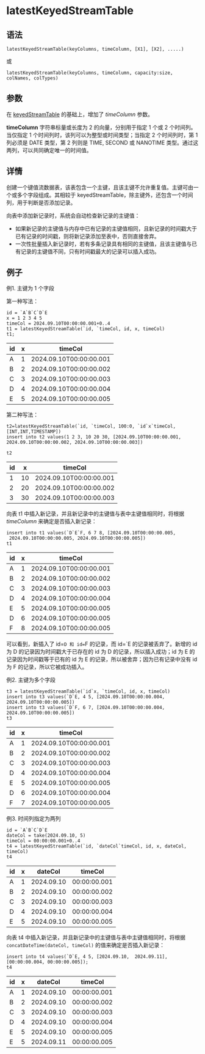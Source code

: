 # latestKeyedStreamTable

## 语法

`latestKeyedStreamTable(keyColumns, timeColumn, [X1], [X2],
.....)`

或

`latestKeyedStreamTable(keyColumns, timeColumn, capacity:size, colNames,
colTypes)`

## 参数

在 [keyedStreamTable](../k/keyedStreamTable.html) 的基础上，增加了 *timeColumn* 参数。

**timeColumn** 字符串标量或长度为 2 的向量，分别用于指定 1 个或 2 个时间列。当仅指定 1 个时间列时，该列可以为整型或时间类型；当指定 2
个时间列时，第 1 列必须是 DATE 类型，第 2 列则是 TIME, SECOND 或 NANOTIME 类型。通过这两列，可以共同确定唯一的时间值。

## 详情

创建一个键值流数据表，该表包含一个主键，且该主键不允许重复值。主键可由一个或多个字段组成。其相较于
keyedStreamTable，除主键外，还包含一个时间列，用于判断是否添加记录。

向表中添加新记录时，系统会自动检查新记录的主键值：

* 如果新记录的主键值与内存中已有记录的主键值相同，且新记录的时间戳大于已有记录的时间戳，则将新记录添加至表中，否则直接舍弃。
* 一次性批量插入新记录时，若有多条记录具有相同的主键值，且该主键值与已有记录的主键值不同，只有时间戳最大的记录可以插入成功。

## 例子

例1. 主键为 1 个字段

第一种写法：

```
id = `A`B`C`D`E
x = 1 2 3 4 5
timeCol = 2024.09.10T00:00:00.001+0..4
t1 = latestKeyedStreamTable(`id, `timeCol, id, x, timeCol)
t1;
```

| id | x | timeCol |
| --- | --- | --- |
| A | 1 | 2024.09.10T00:00:00.001 |
| B | 2 | 2024.09.10T00:00:00.002 |
| C | 3 | 2024.09.10T00:00:00.003 |
| D | 4 | 2024.09.10T00:00:00.004 |
| E | 5 | 2024.09.10T00:00:00.005 |

第二种写法：

```
t2=latestKeyedStreamTable(`id, `timeCol, 100:0, `id`x`timeCol, [INT,INT,TIMESTAMP])
insert into t2 values(1 2 3, 10 20 30, [2024.09.10T00:00:00.001,
2024.09.10T00:00:00.002, 2024.09.10T00:00:00.003])

t2
```

| id | x | timeCol |
| --- | --- | --- |
| 1 | 10 | 2024.09.10T00:00:00.001 |
| 2 | 20 | 2024.09.10T00:00:00.002 |
| 3 | 30 | 2024.09.10T00:00:00.003 |

向表 t1 中插入新记录，并且新记录中的主键值与表中主键值相同时，将根据 *timeColumn* 来确定是否插入新记录：

```
insert into t1 values(`D`E`F, 6 7 8, [2024.09.10T00:00:00.005,
 2024.09.10T00:00:00.005, 2024.09.10T00:00:00.005])
t1
```

| id | x | timeCol |
| --- | --- | --- |
| A | 1 | 2024.09.10T00:00:00.001 |
| B | 2 | 2024.09.10T00:00:00.002 |
| C | 3 | 2024.09.10T00:00:00.003 |
| D | 4 | 2024.09.10T00:00:00.004 |
| E | 5 | 2024.09.10T00:00:00.005 |
| D | 6 | 2024.09.10T00:00:00.005 |
| F | 8 | 2024.09.10T00:00:00.005 |

可以看到，新插入了 id=`D 和 id=`F 的记录，而 id=`E 的记录被丢弃了。新增的 id 为 D 的记录因为时间戳大于已存在的 id 为 D
的记录，所以插入成功；id 为 E 的记录因为时间戳等于已有的 id 为 E 的记录，所以被舍弃；因为已有记录中没有 id 为 F 的记录，所以它被成功插入。

例2. 主键为多个字段

```
t3 = latestKeyedStreamTable(`id`x, `timeCol, id, x, timeCol)
insert into t3 values(`D`E, 4 5, [2024.09.10T00:00:00.004, 2024.09.10T00:00:00.005])
insert into t3 values(`D`F, 6 7, [2024.09.10T00:00:00.004, 2024.09.10T00:00:00.005])
t3
```

| id | x | timeCol |
| --- | --- | --- |
| A | 1 | 2024.09.10T00:00:00.001 |
| B | 2 | 2024.09.10T00:00:00.002 |
| C | 3 | 2024.09.10T00:00:00.003 |
| D | 4 | 2024.09.10T00:00:00.004 |
| E | 5 | 2024.09.10T00:00:00.005 |
| D | 6 | 2024.09.10T00:00:00.004 |
| F | 7 | 2024.09.10T00:00:00.005 |

例3. 时间列指定为两列

```
id = `A`B`C`D`E
dateCol = take(2024.09.10, 5)
timeCol = 00:00:00.001+0..4
t4 = latestKeyedStreamTable(`id, `dateCol`timeCol, id, x, dateCol, timeCol)
t4
```

| id | x | dateCol | timeCol |
| --- | --- | --- | --- |
| A | 1 | 2024.09.10 | 00:00:00.001 |
| B | 2 | 2024.09.10 | 00:00:00.002 |
| C | 3 | 2024.09.10 | 00:00:00.003 |
| D | 4 | 2024.09.10 | 00:00:00.004 |
| E | 5 | 2024.09.10 | 00:00:00.005 |

向表 t4 中插入新记录，并且新记录中的主键值与表中主键值相同时，将根据`concatDateTime(dateCol, timeCol)`
的值来确定是否插入新记录：

```
insert into t4 values(`D`E, 4 5, [2024.09.10,  2024.09.11], [00:00:00.004, 00:00:00.005]);
t4
```

| id | x | dateCol | timeCol |
| --- | --- | --- | --- |
| A | 1 | 2024.09.10 | 00:00:00.001 |
| B | 2 | 2024.09.10 | 00:00:00.002 |
| C | 3 | 2024.09.10 | 00:00:00.003 |
| D | 4 | 2024.09.10 | 00:00:00.004 |
| E | 5 | 2024.09.10 | 00:00:00.005 |
| E | 5 | 2024.09.11 | 00:00:00.005 |

